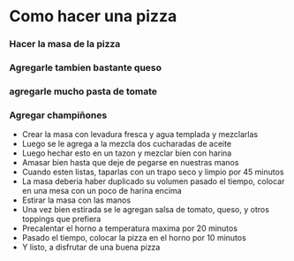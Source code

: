 # Como hacer una pizza

### Hacer la masa de la pizza

### Agregarle tambien bastante queso

### agregarle mucho pasta de tomate

### Agregar champiñones

- Crear la masa con levadura fresca y agua templada y mezclarlas
- Luego se le agrega a la mezcla dos cucharadas de aceite
- Luego hechar esto en un tazon y mezclar bien con harina
- Amasar bien hasta que deje de pegarse en nuestras manos
- Cuando esten listas, taparlas con un trapo seco y limpio por 45 minutos
- La masa deberia haber duplicado su volumen pasado el tiempo, colocar en una mesa con un poco de harina encima
- Estirar la masa con las manos
- Una vez bien estirada se le agregan salsa de tomato, queso, y otros toppings que prefiera
- Precalentar el horno a temperatura maxima por 20 minutos
- Pasado el tiempo, colocar la pizza en el horno por 10 minutos
- Y listo, a disfrutar de una buena pizza
